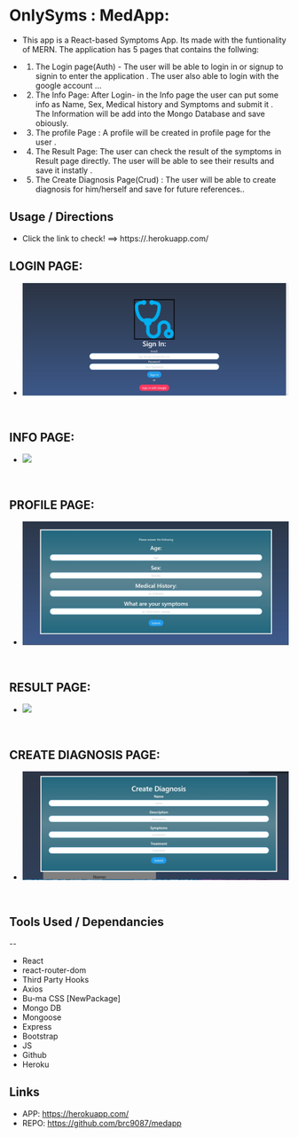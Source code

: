 # OnlySyms : MedApp:

* This app is a React-based Symptoms App. Its made with the funtionality of MERN. The application has 5 pages that contains the follwing:

* 1. The Login page(Auth) - The user will be able to login in or signup to signin to enter the application . The user also able to login with the google account ...

* 2. The Info Page: After Login- in the Info page the user can put some info as Name, Sex, Medical history and Symptoms and submit it . The Information will be add into the Mongo Database and save obiously. 

* 3. The profile Page : A profile will be created in profile page for the user .

* 4. The Result Page: The user can check the result of the symptoms in Result page directly. The user will be able to see their results and save it instatly .

* 5. The Create Diagnosis Page(Crud) : The user will be able to create diagnosis for him/herself and save for future references.. 

## Usage / Directions
* Click the link to check! ==> https://.herokuapp.com/

## LOGIN PAGE:
* ![](./client/src/images/l.loginpage.jpg )

<br>

## INFO PAGE:
* ![](./client/src/images/search.PNG)

<br>
    
    
## PROFILE PAGE:
*  ![](./client/src/images/l.profilepage.jpg)

<br>
 
    
## RESULT PAGE:
*  ![](./client/src/images/)

<br>

    
## CREATE DIAGNOSIS PAGE:
*  ![](./client/src/images/l.creatediagnosis.jpg)

<br>


## Tools Used / Dependancies
--
* React
* react-router-dom
* Third Party Hooks
* Axios
* Bu-ma CSS [NewPackage]
* Mongo DB
* Mongoose
* Express
* Bootstrap
* JS
* Github
* Heroku

## Links
* APP: https://herokuapp.com/
* REPO: https://github.com/brc9087/medapp
